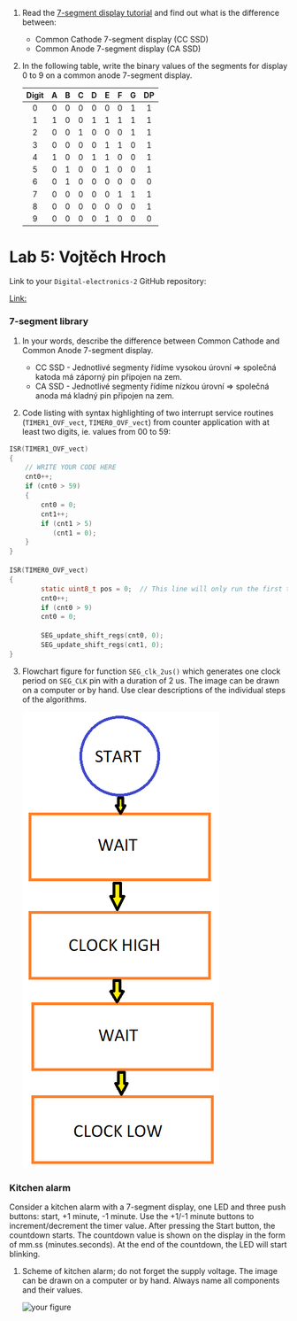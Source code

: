 1. Read the [7-segment display tutorial](https://www.electronics-tutorials.ws/blog/7-segment-display-tutorial.html) and find out what is the difference between:
   * Common Cathode 7-segment display (CC SSD)
   * Common Anode 7-segment display (CA SSD)

2. In the following table, write the binary values of the segments for display 0 to 9 on a common anode 7-segment display.

   | **Digit** | **A** | **B** | **C** | **D** | **E** | **F** | **G** | **DP** |
   | :-: | :-: | :-: | :-: | :-: | :-: | :-: | :-: | :-: |
   | 0 | 0 | 0 | 0 | 0 | 0 | 0 | 1 | 1 |
   | 1 | 1 | 0 | 0 | 1 | 1 | 1 | 1 | 1 |
   | 2 | 0 | 0 | 1 | 0 | 0 | 0 | 1 | 1 |
   | 3 | 0 | 0 | 0 | 0 | 1 | 1 | 0 | 1 |
   | 4 | 1 | 0 | 0 | 1 | 1 | 0 | 0 | 1 |
   | 5 | 0 | 1 | 0 | 0 | 1 | 0 | 0 | 1 |
   | 6 | 0 | 1 | 0 | 0 | 0 | 0 | 0 | 0 |
   | 7 | 0 | 0 | 0 | 0 | 0 | 1 | 1 | 1 |
   | 8 | 0 | 0 | 0 | 0 | 0 | 0 | 0 | 1 |
   | 9 | 0 | 0 | 0 | 0 | 1 | 0 | 0 | 0 |
   
   
# Lab 5: Vojtěch Hroch

Link to your `Digital-electronics-2` GitHub repository:

[Link:](https://github.com/xhroch01/Digital-electronics-2)


### 7-segment library

1. In your words, describe the difference between Common Cathode and Common Anode 7-segment display.
   * CC SSD - Jednotlivé segmenty řídíme vysokou úrovní => společná katoda má záporný pin připojen na zem.
   * CA SSD - Jednotlivé segmenty řídíme nízkou úrovní => společná anoda má kladný pin připojen na zem. 

2. Code listing with syntax highlighting of two interrupt service routines (`TIMER1_OVF_vect`, `TIMER0_OVF_vect`) from counter application with at least two digits, ie. values from 00 to 59:

```c
ISR(TIMER1_OVF_vect)
{
    // WRITE YOUR CODE HERE
    cnt0++;
    if (cnt0 > 59)
    {
        cnt0 = 0;
        cnt1++;
        if (cnt1 > 5)
           (cnt1 = 0);
    }    
}

ISR(TIMER0_OVF_vect)
{
		static uint8_t pos = 0;  // This line will only run the first time
        cnt0++;
        if (cnt0 > 9)
        cnt0 = 0;
        
        SEG_update_shift_regs(cnt0, 0);
        SEG_update_shift_regs(cnt1, 0);
}
```

3. Flowchart figure for function `SEG_clk_2us()` which generates one clock period on `SEG_CLK` pin with a duration of 2&nbsp;us. The image can be drawn on a computer or by hand. Use clear descriptions of the individual steps of the algorithms.

   ![your figure](IMAGES/diagram.png)


### Kitchen alarm

Consider a kitchen alarm with a 7-segment display, one LED and three push buttons: start, +1 minute, -1 minute. Use the +1/-1 minute buttons to increment/decrement the timer value. After pressing the Start button, the countdown starts. The countdown value is shown on the display in the form of mm.ss (minutes.seconds). At the end of the countdown, the LED will start blinking.

1. Scheme of kitchen alarm; do not forget the supply voltage. The image can be drawn on a computer or by hand. Always name all components and their values.

   ![your figure]()
